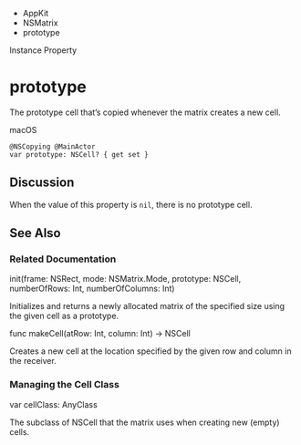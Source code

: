 

- AppKit
- NSMatrix
-  prototype 

Instance Property

# prototype

The prototype cell that’s copied whenever the matrix creates a new cell.

macOS

``` source
@NSCopying @MainActor
var prototype: NSCell? { get set }
```

## Discussion

When the value of this property is `nil`, there is no prototype cell.

## See Also

### Related Documentation

init(frame: NSRect, mode: NSMatrix.Mode, prototype: NSCell, numberOfRows: Int, numberOfColumns: Int)

Initializes and returns a newly allocated matrix of the specified size using the given cell as a prototype.

func makeCell(atRow: Int, column: Int) -> NSCell

Creates a new cell at the location specified by the given row and column in the receiver.

### Managing the Cell Class

var cellClass: AnyClass

The subclass of NSCell that the matrix uses when creating new (empty) cells.

